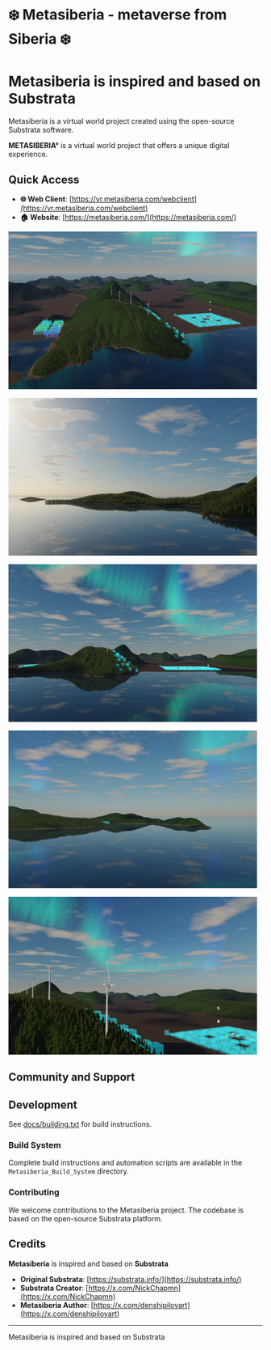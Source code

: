 # ❄️ Metasiberia - metaverse from Siberia ❄️

# Metasiberia is inspired and based on Substrata

Metasiberia is a virtual world project created using the open-source Substrata software. 

**METASIBERIA°** is a virtual world project that offers a unique digital experience.
## Quick Access

- **🌐 Web Client**: [https://vr.metasiberia.com/webclient](https://vr.metasiberia.com/webclient)
- **🏠 Website**: [https://metasiberia.com/](https://metasiberia.com/)

![Metasiberia Screenshot](icons/installer/slide1.bmp)




![Metasiberia Features](icons/installer/slide2.bmp)



![Installation](icons/installer/slide3.bmp)



![Building Tools](icons/installer/slide4.bmp)



![Technical Features](icons/installer/slide5.bmp)

## Community and Support

## Development

See [docs/building.txt](docs/building.txt) for build instructions.

### Build System
Complete build instructions and automation scripts are available in the `Metasiberia_Build_System` directory.

### Contributing
We welcome contributions to the Metasiberia project. The codebase is based on the open-source Substrata platform.

## Credits

**Metasiberia** is inspired and based on **Substrata**

- **Original Substrata**: [https://substrata.info/](https://substrata.info/)
- **Substrata Creator**: [https://x.com/NickChapmn](https://x.com/NickChapmn)
- **Metasiberia Author**: [https://x.com/denshipilovart](https://x.com/denshipilovart)

---

Metasiberia is inspired and based on Substrata